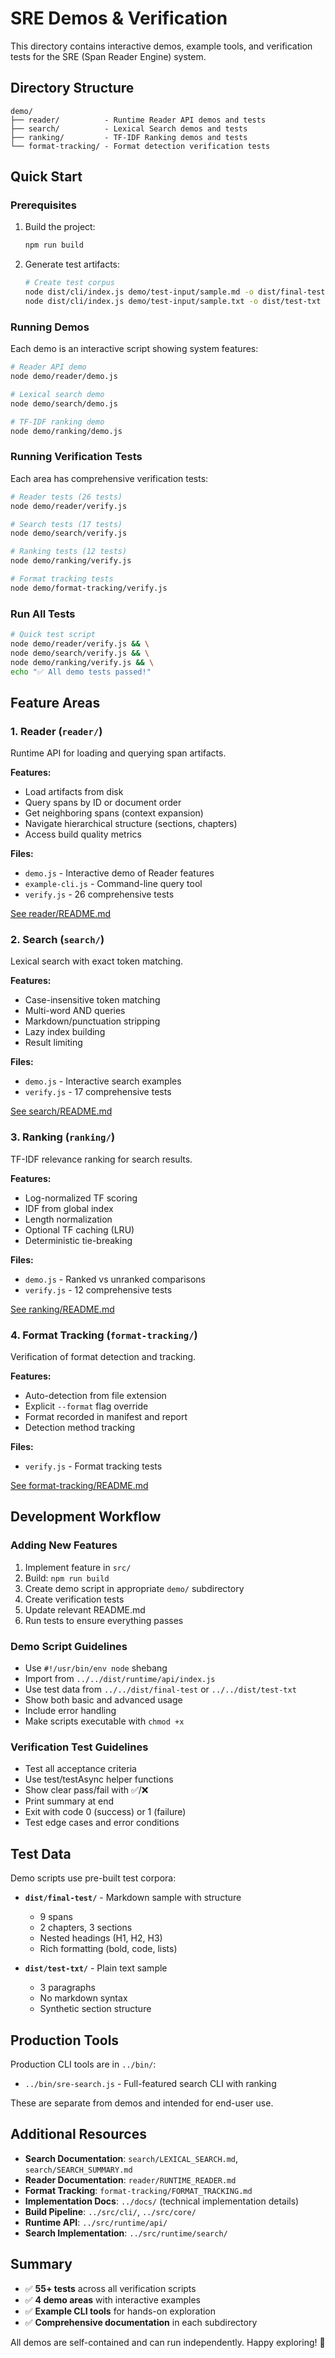 # SRE Demos & Verification

This directory contains interactive demos, example tools, and verification tests for the SRE (Span Reader Engine) system.

## Directory Structure

```
demo/
├── reader/          - Runtime Reader API demos and tests
├── search/          - Lexical Search demos and tests
├── ranking/         - TF-IDF Ranking demos and tests
└── format-tracking/ - Format detection verification tests
```

## Quick Start

### Prerequisites

1. Build the project:
   ```bash
   npm run build
   ```

2. Generate test artifacts:
   ```bash
   # Create test corpus
   node dist/cli/index.js demo/test-input/sample.md -o dist/final-test
   node dist/cli/index.js demo/test-input/sample.txt -o dist/test-txt
   ```

### Running Demos

Each demo is an interactive script showing system features:

```bash
# Reader API demo
node demo/reader/demo.js

# Lexical search demo
node demo/search/demo.js

# TF-IDF ranking demo
node demo/ranking/demo.js
```

### Running Verification Tests

Each area has comprehensive verification tests:

```bash
# Reader tests (26 tests)
node demo/reader/verify.js

# Search tests (17 tests)
node demo/search/verify.js

# Ranking tests (12 tests)
node demo/ranking/verify.js

# Format tracking tests
node demo/format-tracking/verify.js
```

### Run All Tests

```bash
# Quick test script
node demo/reader/verify.js && \
node demo/search/verify.js && \
node demo/ranking/verify.js && \
echo "✅ All demo tests passed!"
```

## Feature Areas

### 1. Reader (`reader/`)

Runtime API for loading and querying span artifacts.

**Features:**
- Load artifacts from disk
- Query spans by ID or document order
- Get neighboring spans (context expansion)
- Navigate hierarchical structure (sections, chapters)
- Access build quality metrics

**Files:**
- `demo.js` - Interactive demo of Reader features
- `example-cli.js` - Command-line query tool
- `verify.js` - 26 comprehensive tests

[See reader/README.md](./reader/README.md)

### 2. Search (`search/`)

Lexical search with exact token matching.

**Features:**
- Case-insensitive token matching
- Multi-word AND queries
- Markdown/punctuation stripping
- Lazy index building
- Result limiting

**Files:**
- `demo.js` - Interactive search examples
- `verify.js` - 17 comprehensive tests

[See search/README.md](./search/README.md)

### 3. Ranking (`ranking/`)

TF-IDF relevance ranking for search results.

**Features:**
- Log-normalized TF scoring
- IDF from global index
- Length normalization
- Optional TF caching (LRU)
- Deterministic tie-breaking

**Files:**
- `demo.js` - Ranked vs unranked comparisons
- `verify.js` - 12 comprehensive tests

[See ranking/README.md](./ranking/README.md)

### 4. Format Tracking (`format-tracking/`)

Verification of format detection and tracking.

**Features:**
- Auto-detection from file extension
- Explicit `--format` flag override
- Format recorded in manifest and report
- Detection method tracking

**Files:**
- `verify.js` - Format tracking tests

[See format-tracking/README.md](./format-tracking/README.md)

## Development Workflow

### Adding New Features

1. Implement feature in `src/`
2. Build: `npm run build`
3. Create demo script in appropriate `demo/` subdirectory
4. Create verification tests
5. Update relevant README.md
6. Run tests to ensure everything passes

### Demo Script Guidelines

- Use `#!/usr/bin/env node` shebang
- Import from `../../dist/runtime/api/index.js`
- Use test data from `../../dist/final-test` or `../../dist/test-txt`
- Show both basic and advanced usage
- Include error handling
- Make scripts executable with `chmod +x`

### Verification Test Guidelines

- Test all acceptance criteria
- Use test/testAsync helper functions
- Show clear pass/fail with ✅/❌
- Print summary at end
- Exit with code 0 (success) or 1 (failure)
- Test edge cases and error conditions

## Test Data

Demo scripts use pre-built test corpora:

- **`dist/final-test/`** - Markdown sample with structure
  - 9 spans
  - 2 chapters, 3 sections
  - Nested headings (H1, H2, H3)
  - Rich formatting (bold, code, lists)

- **`dist/test-txt/`** - Plain text sample
  - 3 paragraphs
  - No markdown syntax
  - Synthetic section structure

## Production Tools

Production CLI tools are in `../bin/`:

- `../bin/sre-search.js` - Full-featured search CLI with ranking

These are separate from demos and intended for end-user use.

## Additional Resources

- **Search Documentation**: `search/LEXICAL_SEARCH.md`, `search/SEARCH_SUMMARY.md`
- **Reader Documentation**: `reader/RUNTIME_READER.md`
- **Format Tracking**: `format-tracking/FORMAT_TRACKING.md`
- **Implementation Docs**: `../docs/` (technical implementation details)
- **Build Pipeline**: `../src/cli/`, `../src/core/`
- **Runtime API**: `../src/runtime/api/`
- **Search Implementation**: `../src/runtime/search/`

## Summary

- ✅ **55+ tests** across all verification scripts
- ✅ **4 demo areas** with interactive examples
- ✅ **Example CLI tools** for hands-on exploration
- ✅ **Comprehensive documentation** in each subdirectory

All demos are self-contained and can run independently. Happy exploring! 🚀
